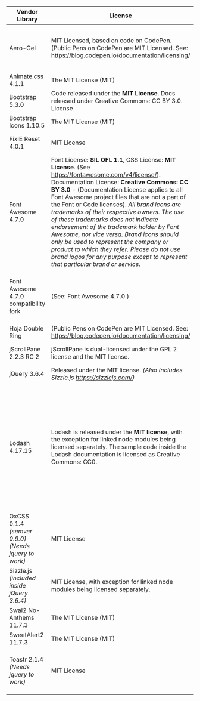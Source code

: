 

Vendor Library | License | Author for copyright | Link
-------------- | ------- | -------------------- | ----
Aero-Gel | MIT Licensed, based on code on CodePen. (Public Pens on CodePen are MIT Licensed. See: https://blog.codepen.io/documentation/licensing/ | Ian Maurmann (https://github.com/ian-maurmann), based on code by Chris Price  (@studiochris , https://codepen.io/studiochris , https://twitter.com/studiochris)
Animate.css 4.1.1 | The MIT License (MIT) | Copyright (c) 2020 Daniel Eden |  https://github.com/animate-css/animate.css , https://animate.style/
Bootstrap 5.3.0 | Code released under the **MIT License**. Docs released under Creative Commons: CC BY 3.0. License | Code and documentation copyright 2011–2023 the [Bootstrap Authors](https://github.com/twbs/bootstrap/graphs/contributors). | https://getbootstrap.com/ https://getbootstrap.com/docs/5.3/getting-started/introduction/
Bootstrap Icons 1.10.5 | The MIT License (MIT) | Copyright (c) 2019-2023 The Bootstrap Authors | https://icons.getbootstrap.com/ https://github.com/twbs/icons
FixIE Reset 4.0.1  | MIT License | Ian Maurmann (https://github.com/ian-maurmann) | 
Font Awesome 4.7.0 | Font License: **SIL OFL 1.1**, CSS License: **MIT License**. (See https://fontawesome.com/v4/license/). Documentation License: **Creative Commons: CC BY 3.0** - (Documentation License applies to all Font Awesome project files that are not a part of the Font or Code licenses). *All brand icons are trademarks of their respective owners. The use of these trademarks does not indicate endorsement of the trademark holder by Font Awesome, nor vice versa. Brand icons should only be used to represent the company or product to which they refer. Please do not use brand logos for any purpose except to represent that particular brand or service.* |Dave Gandy (@davegandy) | https://fontawesome.com/v4/icons/
Font Awesome 4.7.0 compatibility fork | (See: Font Awesome 4.7.0 ) | (Simple find-and-replace of .fa* to .fa4* by Ian Maurmann, to files created by Dave Gandy and released under the MIT license) *To enable Font Awesome 4 icons to be used alongside Font Awesome 5 and 6.*
Hoja Double Ring | (Public Pens on CodePen are MIT Licensed. See: https://blog.codepen.io/documentation/licensing/ | Marco Barría https://twitter.com/marco_bf | https://codepen.io/fixcl/pen/ANRYgd
jScrollPane 2.2.3 RC 2 | jScrollPane is dual-licensed under the GPL 2 license and the MIT license. | Copyright (c) 2010 Kelvin Luck. Copyright (c) 2017-2020 Tuukka Pasanen. | https://github.com/vitch/jScrollPane
jQuery 3.6.4 | Released under the MIT license. *(Also Includes Sizzle.js https://sizzlejs.com/)* | Copyright (c) OpenJS Foundation and other contributors. | https://jquery.com/
Lodash 4.17.15 | Lodash is released under the **MIT license**, with the exception for linked node modules being licensed separately. The sample code inside the Lodash documentation is licensed as Creative Commons: CC0. | Copyright OpenJS Foundation and other contributors: https://openjsf.org/. Based on Underscore.js, copyright Jeremy Ashkenas, DocumentCloud and Investigative Reporters & Editors http://underscorejs.org/ This software consists of voluntary contributions made by many individuals. For exact contribution history, see the revision history available at https://github.com/lodash/lodash. - (Project started by John-David Dalton @jdalton in 2012, forked from Underscore project started by Jeremy Ashkenas 2009). | https://en.wikipedia.org/wiki/Lodash https://lodash.com/ https://github.com/lodash/lodash
OxCSS 0.1.4 *(semver 0.9.0)* *(Needs jquery to work)*  | MIT License | Ian Maurmann (https://github.com/ian-maurmann) | https://github.com/ian-maurmann/oxcss
Sizzle.js *(included inside jQuery 3.6.4)* | MIT License, with exception for linked node modules being licensed separately. | Copyright (c) JS Foundation and other contributors, https://js.foundation/ | https://github.com/jquery/sizzle/wiki
Swal2 No-Anthems 11.7.3 | The MIT License (MIT) | (Fork of SweetAlert2, See SweetAlert2)
SweetAlert2 11.7.3 | The MIT License (MIT) | Copyright (c) 2014 Tristan Edwards & Limon Monte | https://sweetalert2.github.io/ , https://github.com/sweetalert2/sweetalert2
Toastr 2.1.4 *(Needs jquery to work)*| MIT License | Copyright (c) 2017 Toastr Maintainers (Current maintainers are John Papa and Tim Ferrell) Authors: John Papa, Hans Fjällemark, and Tim Ferrell. ARIA Support: Greta Krafsig.  | https://codeseven.github.io/toastr/demo.html , https://github.com/CodeSeven/toastr , https://codeseven.github.io/toastr/



